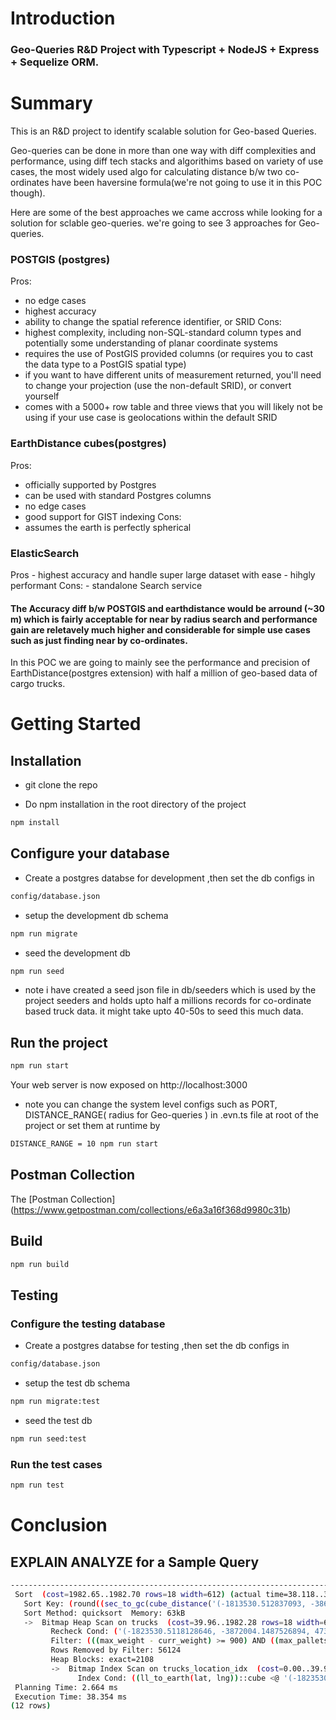 # Introduction

### Geo-Queries R&D Project with Typescript + NodeJS + Express + Sequelize ORM.

# Summary

This is an R&D project to identify scalable solution for Geo-based Queries.

Geo-queries can be done in more than one way with diff complexities and performance, using diff tech stacks and algorithims based on variety of use cases, the most widely used algo for calculating distance b/w two co-ordinates have been haversine formula(we're not going to use it in this POC though).

Here are some of the best approaches we came accross while looking for a solution for sclable geo-queries.
we're going to see 3 approaches for Geo-queries.

### POSTGIS (postgres)

Pros:
  - no edge cases
  - highest accuracy
  - ability to change the spatial reference identifier, or SRID
Cons:
  - highest complexity, including non-SQL-standard column types and potentially some understanding of planar coordinate systems
  - requires the use of PostGIS provided columns (or requires you to cast the data type to a PostGIS spatial type)
  - if you want to have different units of measurement returned, you'll need to change your projection (use the non-default SRID), or convert yourself
  - comes with a 5000+ row table and three views that you will likely not be using if your use case is geolocations within the default SRID

### EarthDistance cubes(postgres)

Pros:
  - officially supported by Postgres
  - can be used with standard Postgres columns
  - no edge cases
  - good support for GIST indexing
Cons:
  - assumes the earth is perfectly spherical

### ElasticSearch
  Pros
    - highest accuracy and handle super large dataset with ease
    - hihgly performant
  Cons:
    - standalone Search service


#### The Accuracy diff b/w POSTGIS and earthdistance would be arround (~30 m) which is fairly acceptable for near by radius search and performance gain are reletavely much higher and considerable for simple use cases such as just finding near by co-ordinates.

In this POC we are going to mainly see the performance and precision of EarthDistance(postgres extension) with half a million of geo-based data of cargo trucks.

# Getting Started

## Installation

- git clone the repo

- Do npm installation in the root directory of the project

```bash
npm install
```
## Configure your database

- Create a postgres databse for development ,then set the db configs in

```bash
config/database.json
```

- setup the development db schema

```bash
npm run migrate
```

- seed the development db

```bash
npm run seed
```
- note i have created a seed json file in db/seeders which is used by the project seeders and holds upto half a millions records for co-ordinate based truck data. it might take upto 40-50s to seed this much data.

## Run the project


```bash
npm run start
```

Your web server is now exposed on http://localhost:3000

- note you can change the system level configs such as PORT, DISTANCE_RANGE( radius for Geo-queries ) in .evn.ts file at root of the project or set them at runtime by

```bash
DISTANCE_RANGE = 10 npm run start
```

## Postman Collection

The [Postman Collection] (https://www.getpostman.com/collections/e6a3a16f368d9980c31b)


## Build

```bash
npm run build
```

## Testing

### Configure the testing database

- Create a postgres databse for testing ,then set the db configs in

```bash
config/database.json
```

- setup the test db schema

```bash
npm run migrate:test
```

- seed the test db

```bash
npm run seed:test
```

### Run the test cases

```bash
npm run test
```

# Conclusion

## EXPLAIN ANALYZE for a Sample Query

```bash
-------------------------------------------------------------------------------------------------------------------------------------------------------------------------------------------------------------------------------------------------------------
 Sort  (cost=1982.65..1982.70 rows=18 width=612) (actual time=38.118..38.139 rows=276 loops=1)
   Sort Key: (round((sec_to_gc(cube_distance('(-1813530.512837093, -3862004.149776918, 4740997.580925211)'::cube, (ll_to_earth(trucks.lat, trucks.lng))::cube)))::numeric, 2))
   Sort Method: quicksort  Memory: 63kB
   ->  Bitmap Heap Scan on trucks  (cost=39.96..1982.28 rows=18 width=612) (actual time=10.915..37.734 rows=276 loops=1)
         Recheck Cond: ('(-1823530.5118128646, -3872004.1487526894, 4730997.58194944),(-1803530.5138613216, -3852004.1508011464, 4750997.579900983)'::cube @> (ll_to_earth(lat, lng))::cube)
         Filter: (((max_weight - curr_weight) >= 900) AND ((max_pallets - curr_pallets) >= 24) AND (sec_to_gc(cube_distance('(-1813530.512837093, -3862004.149776918, 4740997.580925211)'::cube, (ll_to_earth(lat, lng))::cube)) < '10000'::double precision))
         Rows Removed by Filter: 56124
         Heap Blocks: exact=2108
         ->  Bitmap Index Scan on trucks_location_idx  (cost=0.00..39.95 rows=489 width=0) (actual time=9.834..9.835 rows=56408 loops=1)
               Index Cond: ((ll_to_earth(lat, lng))::cube <@ '(-1823530.5118128646, -3872004.1487526894, 4730997.58194944),(-1803530.5138613216, -3852004.1508011464, 4750997.579900983)'::cube)
 Planning Time: 2.664 ms
 Execution Time: 38.354 ms
(12 rows)
```
